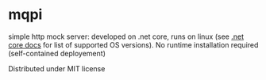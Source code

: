 # mqpi
simple http mock server: developed on .net core, runs on linux (see [.net core docs](https://www.microsoft.com/net/core/preview#linuxubuntu) for list of supported OS versions). No runtime installation required (self-contained deployement)

Distributed under MIT license
